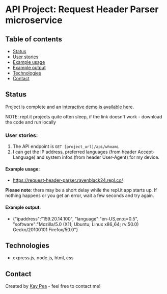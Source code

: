 
# API Project: Request Header Parser microservice

## Table of contents
* [Status](#status)
* [User stories](#user-stories)
* [Example usage](#example-usage)
* [Example output](#example-output)
* [Technologies](#technologies)
* [Contact](#contact)

## Status
Project is complete and an [interactive demo is available here](https://request-header-parser.ravenblack24.repl.co/).

NOTE: repl.it projects quite often sleep, if the link doesn't work - download the code and run locally

### User stories:

1. The API endpoint is `GET [project_url]/api/whoami`
2. I can get the IP address, preferred languages (from header Accept-Language) and system infos (from header User-Agent) for my device.

#### Example usage:
* https://request-header-parser.ravenblack24.repl.co/

**Please note**: there may be a short delay while the repl.it app starts up.  If nothing happens or you get an error, wait a few seconds and try again.

#### Example output:
*  {"ipaddress":"159.20.14.100", "language":"en-US,en;q=0.5", "software":"Mozilla/5.0 (X11; Ubuntu; Linux x86_64; rv:50.0) Gecko/20100101 Firefox/50.0"}

## Technologies
* express.js, node.js, html, css

## Contact
Created by [Kay Pea](https://imkp.co.uk) - feel free to contact me!